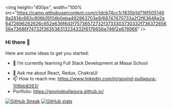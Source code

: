 <img height="400px", width="100% src="https://camo.githubusercontent.com/c1dcb74cc1c1835b1d716f5051499a2814c683c806b15f04b0eba492863703e9/68747470733a2f2f63646e2e6472696262626c652e636f6d2f75736572732f3733303730332f73637265656e73686f74732f363538313234332f6176656e746f2e676966" />

### Hi there 👋


<!-- **GovindPullagura/GovindPullagura** is a ✨ _special_ ✨ repository because its `README.md` (this file) appears on your GitHub profile. -->

Here are some ideas to get you started:

<!-- - 🔭 I’m currently working on ... -->
- 🌱 I’m currently learning Full Stack Development at Masai School
<!-- - 👯 I’m looking to collaborate on ... -->
<!-- - 🤔 I’m looking for help with ... -->
- 💬 Ask me about React, Redux, ChakraUI
- 📫 How to reach me: https://www.linkedin.com/in/govind-pullagura-106bb8263/
- Portfolio: https://govindpullagura.github.io/
<!-- - 😄 Pronouns: ... -->
<!-- - ⚡ Fun fact: ... -->
[![GitHub Streak](https://github-readme-streak-stats.herokuapp.com?user=GovindPullagura)](https://git.io/streak-stats)
[![GitHub stats](https://github-readme-stats.vercel.app/api?username=GovindPullagura)](https://github.com/GovindPullagura/github-readme-stats)
